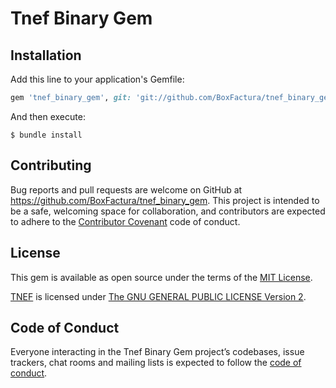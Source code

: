 # Tnef Binary Gem

## Installation

Add this line to your application's Gemfile:

```ruby
gem 'tnef_binary_gem', git: 'git://github.com/BoxFactura/tnef_binary_gem.git'
```

And then execute:

    $ bundle install

## Contributing

Bug reports and pull requests are welcome on GitHub at https://github.com/BoxFactura/tnef_binary_gem. This project is intended to be a safe, welcoming space for collaboration, and contributors are expected to adhere to the [Contributor Covenant](http://contributor-covenant.org) code of conduct.

## License

This gem is available as open source under the terms of the [MIT License](https://opensource.org/licenses/MIT).

[TNEF](https://github.com/verdammelt/tnef) is licensed under [The GNU GENERAL PUBLIC LICENSE Version 2](https://www.gnu.org/licenses/old-licenses/gpl-2.0.txt).

## Code of Conduct

Everyone interacting in the Tnef Binary Gem project’s codebases, issue trackers, chat rooms and mailing lists is expected to follow the [code of conduct](https://github.com/BoxFactura/tnef_binary_gem/blob/master/CODE_OF_CONDUCT.md).
